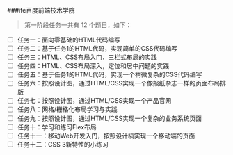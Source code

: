 ###ife百度前端技术学院
> 第一阶段任务一共有 12 个题目，如下：

- [ ] 任务一：面向零基础的HTML代码编写
- [ ] 任务二：基于任务1的HTML代码，实现简单的CSS代码编写
- [ ] 任务三：HTML、CSS布局入门，三栏式布局的实践
- [ ] 任务四：HTML、CSS布局深入，定位和居中问题的实践
- [ ] 任务五：基于任务1的HTML代码，实现一个稍微复杂的CSS代码编写
- [ ] 任务六：按照设计图，通过HTML/CSS实现一个像报纸杂志一样的页面布局排版
- [ ] 任务七：按照设计图，通过HTML/CSS实现一个产品官网
- [ ] 任务八：网格/栅格化布局学习与实践
- [ ] 任务九：按照设计图，通过HTML/CSS实现一个复杂的业务系统页面
- [ ] 任务十：学习和练习Flex布局
- [ ] 任务十一：移动Web开发入门，按照设计稿实现一个移动端的页面
- [ ] 任务十二：CSS 3新特性的小练习
